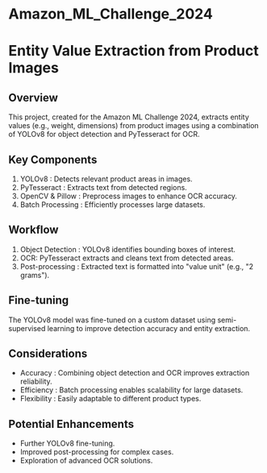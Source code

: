 # Amazon_ML_Challenge_2024

# Entity Value Extraction from Product Images
## Overview
This project, created for the Amazon ML Challenge 2024, extracts entity values (e.g., weight, dimensions) from product images using a combination of YOLOv8 for object detection and PyTesseract for OCR.

## Key Components
1. YOLOv8 : Detects relevant product areas in images.
2. PyTesseract : Extracts text from detected regions.
3. OpenCV & Pillow : Preprocess images to enhance OCR accuracy.
4. Batch Processing : Efficiently processes large datasets.

## Workflow
1. Object Detection : YOLOv8 identifies bounding boxes of interest.
2. OCR: PyTesseract extracts and cleans text from detected areas.
3. Post-processing : Extracted text is formatted into "value unit" (e.g., "2 grams").

## Fine-tuning
The YOLOv8 model was fine-tuned on a custom dataset using semi-supervised learning to improve detection accuracy and entity extraction.

## Considerations
- Accuracy : Combining object detection and OCR improves extraction reliability.
- Efficiency : Batch processing enables scalability for large datasets.
- Flexibility : Easily adaptable to different product types.

## Potential Enhancements
- Further YOLOv8 fine-tuning.
- Improved post-processing for complex cases.
- Exploration of advanced OCR solutions.


